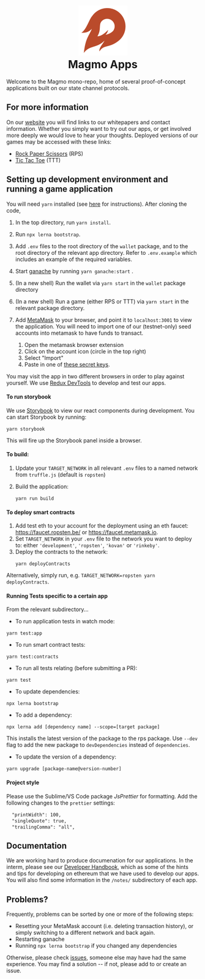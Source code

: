 <h1 align="center">
<div><img src="./orange_fireball.svg"> </div>
Magmo Apps
</h1>
Welcome to the Magmo mono-repo, home of several proof-of-concept applications built on our state channel protocols.

## For more information
On our [website](https://magmo.com) you will find links to our whitepapers and contact information. Whether you simply want to try
out our apps, or get involved more deeply we would love to hear your thoughts. Deployed versions of our games may be accessed with these links:

* [Rock Paper Scissors](https://demo.magmo.com) (RPS)
* [Tic Tac Toe](https://ttt.magmo.com) (TTT)

## Setting up development environment and running a game application
You will need `yarn` installed (see [here](https://yarnpkg.com/lang/en/docs/install/) for instructions). After cloning the code, 
1. In the top directory, run `yarn install`.
2. Run `npx lerna bootstrap`.
3. Add `.env` files to the root directory of the `wallet` package, and to the root directory of the relevant app directory. Refer to `.env.example` which includes an example of the required variables.

4. Start [ganache](https://truffleframework.com/ganache) by running `yarn ganache:start` .
5. (In a new shell) Run the wallet via `yarn start` in the `wallet` package directory
6. (In a new shell) Run a game (either RPS or TTT) via `yarn start` in the relevant package directory.
7. Add [MetaMask](https://metamask.io/) to your browser, and point it to `localhost:3001` to view the application. You will need to import one of our (testnet-only) seed accounts into metamask to have funds to transact.
    1. Open the metamask browser extension
    2. Click on the account icon (circle in the top right)
    3. Select "Import"
    4. Paste in one of [these secret keys](https://github.com/magmo/devtools/blob/master/utils/startGanache.js).

You may visit the app in two different browsers in order to play against yourself. We use [Redux DevTools](https://github.com/reduxjs/redux-devtools) to develop and test our apps.

#### To run storybook

We use [Storybook](https://storybook.js.org/) to view our react components during development. You can start Storybook by running:
```
yarn storybook
```
This will fire up the Storybook panel inside a browser.


#### To build:

1. Update your  `TARGET_NETWORK` in all relevant `.env` files to a named network from `truffle.js` (default is `ropsten`)
2. Build the application:

    ```
    yarn run build
    ```

#### To deploy smart contracts

1. Add test eth to your account for the deployment using an eth faucet: https://faucet.ropsten.be/ or https://faucet.metamask.io.
2. Set `TARGET_NETWORK` in your `.env` file to the network you want to deploy to: either `'development'`, `'ropsten'`, `'kovan'` or `'rinkeby'`.
3. Deploy the contracts to the network:
    ```
    yarn deployContracts
    ``` 
Alternatively, simply run, e.g. `TARGET_NETWORK=ropsten yarn deployContracts`.

#### Running Tests specific to a certain app
From the relevant subdirectory...
* To run application tests in watch mode:

```
yarn test:app
```

* To run smart contract tests:

```
yarn test:contracts
```

* To run all tests relating (before submitting a PR):

```
yarn test
```

* To update dependencies:

```
npx lerna bootstrap
```

* To add a dependency:

```
npx lerna add [dependency name] --scope=[target package]
```

 This installs the latest version of the package to the rps package. Use `--dev` flag to add the new package to `devDependencies` instead of `dependencies`.

* To update the version of a dependency:

```
yarn upgrade [package-name@version-number]
```

#### Project style

Please use the Sublime/VS Code package _JsPrettier_ for formatting. Add the following changes to the `prettier` settings:

```
  "printWidth": 100,
  "singleQuote": true,
  "trailingComma": "all",
```
## Documentation
We are working hard to produce documenation for our applications. In the interm, please see our [Developer Handbook](https://magmo.gitbook.io/developer-handbook/), which as some of the hints and tips
for developing on ethereum that we have used to develop our apps. You will also find some information in the `/notes/` subdirectory of each app. 

## Problems?
Frequently, problems can be sorted by one or more of the following steps:
- Resetting your MetaMask account (i.e. deleting transaction history), or simply switching to a different network and back again.
- Restarting ganache 
- Running `npx lerna bootstrap` if you changed any dependencies


Otherwise, please check [issues](https://github.com/magmo/rps/issues), someone else may have had the same experience. You may find a solution -- if not, please add to or create an issue.



